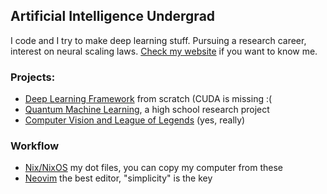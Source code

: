 ## Artificial Intelligence Undergrad

I code and I try to make deep learning stuff. Pursuing a research career, interest on neural scaling laws. [Check my website](https://tomiock.com/) if you want to know me.

### Projects:
- [Deep Learning Framework](https://github.com/tomiock/macrograd) from scratch (CUDA is missing :(
- [Quantum Machine Learning](https://github.com/tomiock/quantum-GAN), a high school research project
- [Computer Vision and League of Legends](https://github.com/tomiock/LeagueOfLegends-Analytics) (yes, really)


### Workflow
- [Nix/NixOS](https://github.com/tomiock/nix-config) my dot files, you can copy my computer from these
- [Neovim](https://github.com/tomiock/neovimrc) the best editor, "simplicity" is the key
